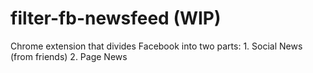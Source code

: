 filter-fb-newsfeed (WIP)
==================

Chrome extension that divides Facebook into two parts: 1. Social News (from friends) 2. Page News
